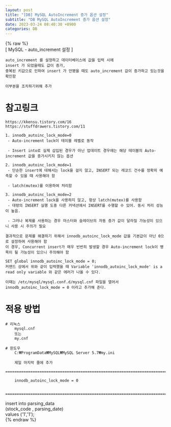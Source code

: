 ```yaml
---  
layout: post  
title: "[DB] MySQL AutoIncrement 증가 옵션 설정"  
subtitle: "DB MySQL AutoIncrement 증가 옵션 설정"  
date: 2023-03-24 08:40:30 +0900  
categories: DB  
---  
```

{% raw %}  
[ MySQL - auto_increment 설정 ]  
  
	auto_increment 를 설정하고 데이터베이스에 값을 입력 시에  
	insert 가 되었을때도 값이 증가,  
	중복된 키값으로 인하여 insert 가 안됐을 때도 auto_increment 값이 증가하고 있는것을 확인함  
  
	이부분을 조치하기위해 추가  
  
# 참고링크  
  
	https://kkensu.tistory.com/16  
	https://stuffdrawers.tistory.com/11  
  
	1. innodb_autoinc_lock_mode=0  
	 - Auto-increment lock이 테이블 레벨로 동작  
  
	 - Insert into로 실제 삽입된 경우가 아닌 업데이트 경우에는 해당 테이블의 Auto-increment 값을 증가시키지 않는 옵션  
  
	2. innodb_autoinc_lock_mode=1  
	 - 단순한 insert에 대해서는 lock을 걸지 않고, INSERT 되는 레코드 건수를 정확히 예측할 수 있을 때 사용해야 함  
  
	 - latch(mutex)를 이용하여 처리함  
  
	3. innodb_autoinc_lock_mode=2  
	 - Auto-increment lock을 사용하지 않고, 항상 latch(mutex)를 사용함  
	 - 대량의 INSERT 실행 도중 다른 커넥션에서 INSERT를 수행할 수 있어. 동시 처리 성능이 높음.  
  
	 - 그러나 복제를 사용하는 경우 마스터와 슬레이브의 자동 증가 값이 달라질 가능성이 있으니 사용 시 주의가 필요  
  
	결과적으로 문제를 해결하기 위해서 innodb_autoinc_lock_mode 값을 기본값이 아닌 0으로 설정하여 사용해야 함  
	이 경우, Concurrent insert가 매우 빈번히 발생할 경우 Auto-increment lock이 병목이 될 가능성이 있으니 주의해야 함  
  
	SET global innodb_autoinc_lock_mode = 0;  
	커맨드 상에서 위와 같이 입력했을 때 Variable 'innodb_autoinc_lock_mode' is a read only variable 와 같은 에러가 나올 수 있다.  
  
	이때는 /etc/mysql/mysql.conf.d/mysql.cnf 파일을 열어서 innodb_autoinc_lock_mode = 0 이라고 추가해 준다.  
  
# 적용 방법  
	# 리눅스  
		mysql.cnf  
		또는  
		my.cnf  
  
	# 윈도우  
		C:₩ProgramData₩MySQL₩MySQL Server 5.7₩my.ini  
  
		제일 마지막 줄에 추가  
		=================================================================================================================  
  
		innodb_autoinc_lock_mode = 0  
  
		=================================================================================================================  
  
insert into parsing_data  
(stock_code , parsing_date)  
values ('1','1');                                                                                                                                                                                                                                                                                                                                                                                                                                                                                                                                                                                                                                                                                                                                                                                                                                                                                                                                                                                                                                                                                                                                                                                                                                                                                       
{% endraw %}